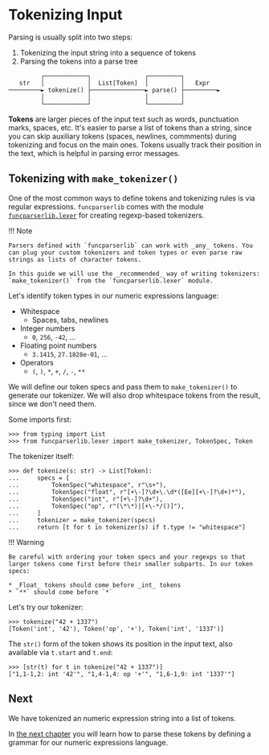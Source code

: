 Tokenizing Input
================

Parsing is usually split into two steps:

1. Tokenizing the input string into a sequence of tokens
2. Parsing the tokens into a parse tree


```
         ┌────────────┐               ┌─────────┐
   str   │            │  List[Token]  │         │   Expr
─────────► tokenize() ├───────────────► parse() ├─────────►
         │            │               │         │
         └────────────┘               └─────────┘
```

**Tokens** are larger pieces of the input text such as words, punctuation marks, spaces, etc. It's easier to parse a list of tokens than a string, since you can skip auxiliary tokens (spaces, newlines, commments) during tokenizing and focus on the main ones. Tokens usually track their position in the text, which is helpful in parsing error messages.


Tokenizing with `make_tokenizer()`
----------------------------------

One of the most common ways to define tokens and tokenizing rules is via regular expressions. `funcparserlib` comes with the module [`funcparserlib.lexer`](../api/lexer.md) for creating regexp-based tokenizers.

!!! Note

    Parsers defined with `funcparserlib` can work with _any_ tokens. You can plug your custom tokenizers and token types or even parse raw strings as lists of character tokens.

    In this guide we will use the _recommended_ way of writing tokenizers: `make_tokenizer()` from the `funcparserlib.lexer` module.

Let's identify token types in our numeric expressions language:

* Whitespace
    * Spaces, tabs, newlines
* Integer numbers
    * `0`, `256`, `-42`, ...
* Floating point numbers
    * `3.1415`, `27.1828e-01`, ...
* Operators
    * `(`, `)`, `*`, `+`, `/`, `-`, `**`

We will define our token specs and pass them to `make_tokenizer()` to generate our tokenizer. We will also drop whitespace tokens from the result, since we don't need them.

Some imports first:

```pycon
>>> from typing import List
>>> from funcparserlib.lexer import make_tokenizer, TokenSpec, Token

```

The tokenizer itself:

```pycon
>>> def tokenize(s: str) -> List[Token]:
...     specs = [
...         TokenSpec("whitespace", r"\s+"),
...         TokenSpec("float", r"[+\-]?\d+\.\d*([Ee][+\-]?\d+)*"),
...         TokenSpec("int", r"[+\-]?\d+"),
...         TokenSpec("op", r"(\*\*)|[+\-*/()]"),
...     ]
...     tokenizer = make_tokenizer(specs)
...     return [t for t in tokenizer(s) if t.type != "whitespace"]

```

!!! Warning

    Be careful with ordering your token specs and your regexps so that larger tokens come first before their smaller subparts. In our token specs:

    * _Float_ tokens should come before _int_ tokens
    * `**` should come before `*`

Let's try our tokenizer:

```pycon
>>> tokenize("42 + 1337")
[Token('int', '42'), Token('op', '+'), Token('int', '1337')]

```

The `str()` form of the token shows its position in the input text, also available via `t.start` and `t.end`:

```pycon
>>> [str(t) for t in tokenize("42 + 1337")]
["1,1-1,2: int '42'", "1,4-1,4: op '+'", "1,6-1,9: int '1337'"]

```


Next
----

We have tokenized an numeric expression string into a list of tokens.

In [the next chapter](parsing.md) you will learn how to parse these tokens by defining a grammar for our numeric expressions language.
